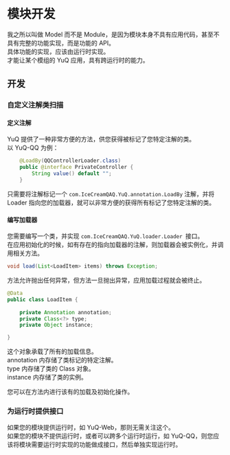 # 模块开发

我之所以叫做 Model 而不是 Module，是因为模块本身不具有应用代码，甚至不具有完整的功能实现，而是功能的 API。  
具体功能的实现，应该由运行时实现。  
才能让某个模组的 YuQ 应用，具有跨运行时的能力。

## 开发

### 自定义注解类扫描

#### 定义注解

YuQ 提供了一种非常方便的方法，供您获得被标记了您特定注解的类。  
以 YuQ-QQ 为例：

```java
    @LoadBy(QQControllerLoader.class)
    public @interface PrivateController {
        String value() default "";
    }
```

只需要将注解标记一个 ```com.IceCreamQAQ.YuQ.annotation.LoadBy``` 注解，并将 Loader 指向您的加载器，就可以非常方便的获得所有标记了您特定注解的类。  

#### 编写加载器

您需要编写一个类，并实现 ```com.IceCreamQAQ.YuQ.loader.Loader ```接口。  
在应用初始化的时候，如有存在的指向加载器的注解，则加载器会被实例化，并调用相关方法。
```java
void load(List<LoadItem> items) throws Exception;
```
方法允许抛出任何异常，但方法一旦抛出异常，应用加载过程就会被终止。  
```java
@Data
public class LoadItem {
    
    private Annotation annotation;
    private Class<?> type;
    private Object instance;

}
```
这个对象承载了所有的加载信息。  
annotation 内存储了类标记的特定注解。  
type 内存储了类的 Class 对象。  
instance 内存储了类的实例。

您可以在方法内进行该有的加载及初始化操作。

### 为运行时提供接口

如果您的模块提供运行时，如 YuQ-Web，那则无需关注这个。  
如果您的模块不提供运行时，或者可以跨多个运行时运行，如 YuQ-QQ，则您应该将模块需要运行时实现的功能做成接口，然后单独实现运行时。
